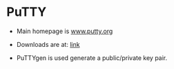 # PuTTY

- Main homepage is www.putty.org
- Downloads are at: [link](https://www.chiark.greenend.org.uk/~sgtatham/putty/latest.html)

- PuTTYgen is used generate a public/private key pair.

